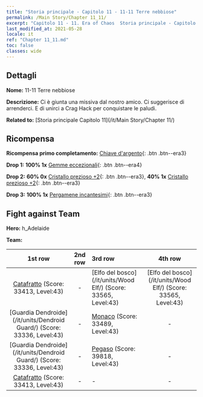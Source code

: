 ```yaml
---
title: "Storia principale - Capitolo 11 - 11-11 Terre nebbiose"
permalink: /Main Story/Chapter 11_11/
excerpt: "Capitolo 11 - 11. Era of Chaos  Storia principale - Capitolo 11_11. 11-11 Terre nebbiose"
last_modified_at: 2021-05-28
locale: it
ref: "Chapter 11_11.md"
toc: false
classes: wide
---
```


## Dettagli

 **Nome:** 11-11 Terre nebbiose

 **Descrizione:** Ci è giunta una missiva dal nostro amico. Ci suggerisce di arrenderci. E di unirci a Crag Hack per conquistare le paludi.

 **Related to:** [Storia principale Capitolo 11](/it/Main Story/Chapter 11/)

## Ricompensa

 **Ricompensa primo completamento:** [Chiave d'argento](/ItemsIT/con_693/){: .btn .btn--era3}

 **Drop 1:** **100% 1x** [Gemme eccezionali](/ItemsIT/mat_37/){: .btn .btn--era4}

 **Drop 2:** **60% 0x** [Cristallo prezioso +2](/ItemsIT/mat_31/){: .btn .btn--era3}, **40% 1x** [Cristallo prezioso +2](/ItemsIT/mat_31/){: .btn .btn--era3}

 **Drop 3:** **100% 1x** [Pergamene incantesimi](/ItemsIT/con_694/){: .btn .btn--era3}


## Fight against Team
 **Hero:** h_Adelaide

 **Team:**


  | 1st row | 2nd row | 3rd row | 4th row |
  |:----:|:----:|:----|:----:|
  | [Catafratto](/it/units/Cavalier/) (Score: 33413, Level:43)  | - | [Elfo del bosco](/it/units/Wood Elf/) (Score: 33565, Level:43)  | [Elfo del bosco](/it/units/Wood Elf/) (Score: 33565, Level:43)  |
  | [Guardia Dendroide](/it/units/Dendroid Guard/) (Score: 33336, Level:43)  | - | [Monaco](/it/units/Monk/) (Score: 33489, Level:43)  | - |
  | [Guardia Dendroide](/it/units/Dendroid Guard/) (Score: 33336, Level:43)  | - | [Pegaso](/it/units/Pegasus/) (Score: 39818, Level:43)  | - |
  | [Catafratto](/it/units/Cavalier/) (Score: 33413, Level:43)  | - | - | - |



